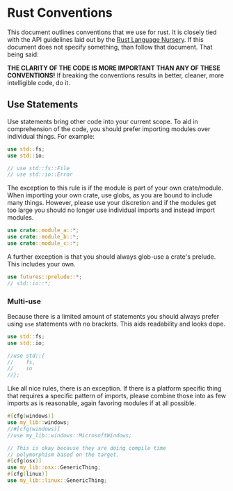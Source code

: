 # Rust Conventions

This document outlines conventions that we use for rust. It is closely tied with the API guidelines
laid out by the [Rust Language Nursery](https://rust-lang-nursery.github.io/api-guidelines/). If
this document does not specify something, than follow that document. That being said:

**THE CLARITY OF THE CODE IS MORE IMPORTANT THAN ANY OF THESE CONVENTIONS!** If breaking the conventions
results in better, cleaner, more intelligible code, do it. 

## Use Statements

Use statements bring other code into your current scope. To aid in comprehension of the code,
you should prefer importing modules over individual things. For example:

```rust
use std::fs;
use std::io;

// use std::fs::File
// use std::io::Error
```

The exception to this rule is if the module is part of your own crate/module. When importing your own
crate, use globs, as you are bound to include many things. However, please use your discretion and if
the modules get too large you should no longer use individual imports and instead import modules.

```rust
use crate::module_a::*;
use crate::module_b::*;
use crate::module_c::*;
```

A further exception is that you should always glob-use a crate's prelude. This includes your own.

```rust
use futures::prelude::*;
// std::io::*;
```

### Multi-use

Because there is a limited amount of statements you should always prefer using `use` statements with
no brackets. This aids readability and looks dope.

```rust
use std::fs;
use std::io;

//use std::{
//    fs,
//    io
//};
```

Like all nice rules, there is an exception. If there is a platform specific thing that requires
a specific pattern of imports, please combine those into as few imports as is reasonable, again
favoring modules if at all possible.

```rust
#[cfg(windows)]
use my_lib::windows;
//#[cfg(windows)]
//use my_lib::windows::MicrosoftWindows;

// This is okay because they are doing compile time 
// polymorphism based on the target.
#[cfg(osx)]
use my_lib::osx::GenericThing;
#[cfg(linux)]
use my_lib::linux::GenericThing;
```
